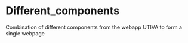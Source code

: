 # Different_components
Combination of different components from the webapp UTIVA to form a single webpage

